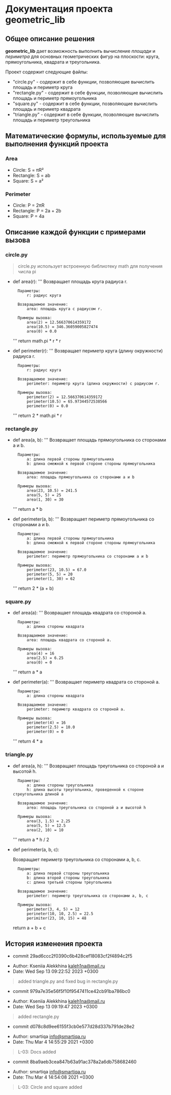# **Документация проекта geometric_lib**

## Общее описание решения

**geometric_lib** дает возможность выполнить вычисление _площади_ и _периметра_ для основных геометрических фигур на плоскости: круга, прямоугольника, квадрата и треугольника.

Проект содержит следующие файлы:
- "circle.py" - содержит в себе функции, позволяющие вычислить площадь и периметр круга
- "rectangle.py" - содержит в себе функции, позволяющие вычислить площадь и периметр прямоугольника
- "square.py" - содержит в себе функции, позволяющие вычислить площадь и периметр квадрата
- "triangle.py" - содержит в себе функции, позволяющие вычислить площадь и периметр треугольника

## Математические формулы, используемые для выполнения функций проекта

### Area
- Circle: S = πR²
- Rectangle: S = ab
- Square: S = a²

### Perimeter
- Circle: P = 2πR
- Rectangle: P = 2a + 2b
- Square: P = 4a

## Описание каждой функции с примерами вызова

### circle.py

> circle.py использует встроенную библиотеку math для получения числа pi

- def area(r):
    '''
    Возвращает площадь круга радиуса r.

        Параметры:
            r: радиус круга
        
        Возвращаемое значение:
            area: площадь круга с радиусом r.   

        Примеры вызова:
            area(2) = 12.566370614359172
            area(10.5) = 346.36059005827474
            area(0) = 0.0
    '''
    return math.pi * r * r


- def perimeter(r):
    '''
    Возвращает периметр круга (длину окружности) радиуса r.

        Параметры:
            r: радиус круга
        
        Возвращаемое значение:
            perimeter: периметр круга (длина окружности) с радиусом r. 

        Примеры вызова:
            perimeter(2) = 12.566370614359172
            perimeter(10.5) = 65.97344572538566
            perimeter(0) = 0.0
    '''
    return 2 * math.pi * r

### rectangle.py

- def area(a, b): 
    '''
    Возвращает площадь прямоугольника со сторонами a и b.

        Параметры:
            a: длина первой стороны прямоугольника
            b: длина смежной к первой стороне стороны прямоугольника
        
        Возвращаемое значение:
            area: площадь прямоугольника со сторонами a и b    

        Примеры вызова:
            area(23, 10.5) = 241.5
            area(5, 5) = 25
            area(1, 30) = 30  
    '''
    return a * b 

- def perimeter(a, b): 
    '''
    Возвращает периметр прямоугольника со сторонами a и b.

        Параметры:
            a: длина первой стороны прямоугольника
            b: длина смежной к первой стороне стороны прямоугольника
        
        Возвращаемое значение:
            perimeter: периметр прямоугольника со сторонами a и b   
        
        Примеры вызова:
            perimeter(23, 10.5) = 67.0
            perimeter(5, 5) = 20
            perimeter(1, 30) = 62
    '''
    return 2 * (a + b)

### square.py

- def area(a):
    '''
    Возвращает площадь квадрата со стороной a.

        Параметры:
            a: длина стороны квадрата
        
        Возвращаемое значение:
            area: площадь квадрата со стороной a.   
        
        Примеры вызова:
            area(4) = 16
            area(2.5) = 6.25
            area(0) = 0
    '''
    return a * a

- def perimeter(a):
    '''
    Возвращает периметр квадрата со стороной a.

        Параметры:
            a: длина стороны квадрата
        
        Возвращаемое значение:
            perimeter: периметр квадрата со стороной a.   
        
        Примеры вызова:
            perimeter(4) = 16
            perimeter(2.5) = 10.0
            perimeter(0) = 0
    '''
    return 4 * a

### triangle.py

- def area(a, h):
    '''
    Возвращает площадь треугольника со стороной a и высотой h.

        Параметры:
            a: длина стороны треугольника
            h: длина высоты треугольника, проведенной к стороне стреугольника длиной a
        
        Возвращаемое значение:
            area: площадь треугольника со стороной a и высотой h
        
        Примеры вызова:
            area(3, 1.5) = 2.25
            area(5, 5) = 12.5
            area(2, 10) = 10
    '''
    return a * h / 2

- def perimeter(a, b, c):

    Возвращает периметр треугольника со сторонами a, b, c.

        Параметры:
            a: длина первой стороны треугольника
            b: длина второй стороны треугольника
            с: длина третьей стороны треугольника
        
        Возвращаемое значение:
            perimeter: периметр треугольника со сторонами a, b, c
        
        Примеры вызова:
            perimeter(3, 4, 5) = 12
            perineter(10, 10, 2.5) = 22.5
            perimiter(23, 10, 15) = 48
            
    return a + b + c

## История изменения проекта
- commit 29ad6ccc2f0390c6b428cef18083cf2f4894c2f5
* Author: Kseniia Alekkhina <kaleh1na@mail.ru>
* Date:   Wed Sep 13 09:22:52 2023 +0300

> added triangle.py and fixed bug in rectangle.py

 - commit 979a7e35e56f5f10f9547411ce42cb91ba786bc0
* Author: Kseniia Alekkhina <kaleh1na@mail.ru>
* Date:   Wed Sep 13 09:19:47 2023 +0300

> added rectangle.py

- commit d078c8d9ee6155f3cb0e577d28d337b791de28e2
* Author: smartiqa <info@smartiqa.ru>
* Date:   Thu Mar 4 14:55:29 2021 +0300

> L-03: Docs added

- commit 8ba9aeb3cea847b63a91ac378a2a6db758682460
* Author: smartiqa <info@smartiqa.ru>
* Date:   Thu Mar 4 14:54:08 2021 +0300

> L-03: Circle and square added